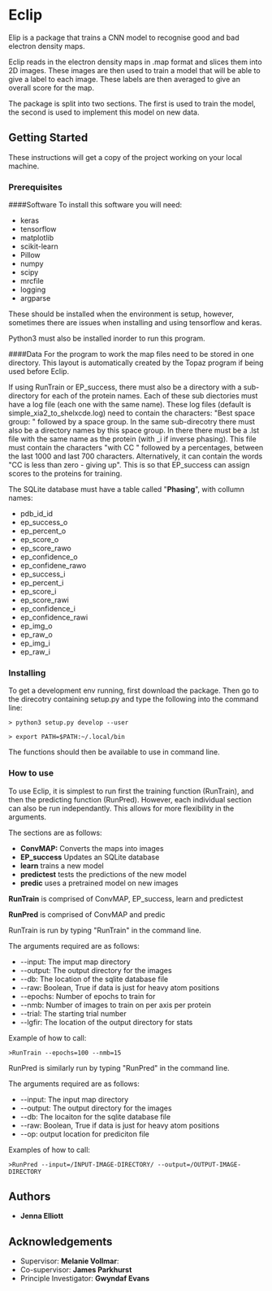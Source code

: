 # Eclip

Elip is a package that trains a CNN model to recognise good and bad electron
density maps. 

Eclip reads in the electron density maps in .map format and slices them into 2D
images. These images are then used to train a model that will be able to give a
label to each image. These labels are then averaged to give an overall score for
the map. 

The package is split into two sections. The first is used to train the model,
the second is used to implement this model on new data. 

## Getting Started 

These instructions will get a copy of the project working on your local
machine.

### Prerequisites

####Software
To install this software you will need: 

* keras
* tensorflow
* matplotlib
* scikit-learn
* Pillow
* numpy
* scipy
* mrcfile
* logging
* argparse

These should be installed when the environment is setup, however, sometimes
there are issues when installing and using tensorflow and keras. 

Python3 must also be installed inorder to run this program. 

####Data
For the program to work the map files need to be stored in one directory.
This layout is automatically created by the Topaz program if being used before
Eclip. 

If using RunTrain or EP\_success, there must also be a directory with a
sub-directory for each of the protein names. Each of these sub diectories must
have a log file (each one with the same name). These log files (default is
simple\_xia2\_to\_shelxcde.log) need to contain the characters: "Best space group:
" followed by a space group. 
In the same sub-direcotry there must also be a directory names by this space
group. In there there must be a .lst file with the same name as the protein
(with \_i if inverse phasing). This file must contain the characters "with CC "
followed by a percentages, between the last 1000 and last 700 characters.
Alternatively, it can contain the words "CC is less than zero - giving up". This
is so that EP\_success can assign scores to the proteins for training. 

The SQLite database must have a table called "**Phasing**", with collumn names: 
* pdb\_id\_id
* ep\_success\_o
* ep\_percent\_o
* ep\_score\_o
* ep\_score\_rawo
* ep\_confidence\_o
* ep\_confidene\_rawo
* ep\_success\_i
* ep\_percent\_i
* ep\_score\_i
* ep\_score\_rawi
* ep\_confidence\_i
* ep\_confidence\_rawi
* ep\_img\_o
* ep\_raw\_o
* ep\_img\_i
* ep\_raw\_i

### Installing 

To get a development env running, first download the package. Then go to the
direcotry containing setup.py and type the following into the command line: 

```
> python3 setup.py develop --user

> export PATH=$PATH:~/.local/bin
```

The functions should then be available to use in command line. 

### How to use

To use Eclip, it is simplest to run first the training function (RunTrain), and then the predicting
function (RunPred). However, each individual section can also be run independantly. This allows for 
more flexibility in the arguments.  

The sections are as follows: 
* **ConvMAP:** Converts the maps into images
* **EP\_success** Updates an SQLite database
* **learn** trains a new model
* **predictest** tests the predictions of the new model
* **predic** uses a pretrained model on new images

**RunTrain** is comprised of ConvMAP, EP\_success, learn and predictest

**RunPred** is comprised of ConvMAP and predic

RunTrain  is run by typing "RunTrain" in the command line. 

The arguments required are as follows:
* --input: The imput map directory
* --output: The output directory for the images
* --db: The location of the sqlite database file
* --raw: Boolean, True if data is just for heavy atom positions
* --epochs: Number of epochs to train for
* --nmb: Number of images to train on per axis per protein
* --trial: The starting trial number
* --lgfir: The location of the output directory for stats

Example of how to call: 
```
>RunTrain --epochs=100 --nmb=15
```

RunPred is similarly run by typing "RunPred" in the command line.

The arguments required are as follows:
* --input: The input map directory
* --output: The output directory for the images
* --db: The locaiton for the sqlite database file
* --raw: Boolean, True if data is just for heavy atom positions
* --op: output location for prediciton file

Examples of how to call:
```
>RunPred --input=/INPUT-IMAGE-DIRECTORY/ --output=/OUTPUT-IMAGE-DIRECTORY
```

## Authors

* **Jenna Elliott** 

## Acknowledgements

* Supervisor: **Melanie Vollmar**:
* Co-supervisor: **James Parkhurst**
* Principle Investigator: **Gwyndaf Evans**

